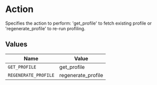# Action

Specifies the action to perform: 'get_profile' to fetch existing profile or 'regenerate_profile' to re-run profiling.


## Values

| Name                 | Value                |
| -------------------- | -------------------- |
| `GET_PROFILE`        | get_profile          |
| `REGENERATE_PROFILE` | regenerate_profile   |